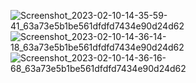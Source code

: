 ![Screenshot_2023-02-10-14-35-59-41_63a73e5b1be561dfdfd7434e90d24d62](https://user-images.githubusercontent.com/121867953/218055395-7ce9bc47-1f47-4a34-a292-8fae2f1c8c1b.jpg)
![Screenshot_2023-02-10-14-36-14-18_63a73e5b1be561dfdfd7434e90d24d62](https://user-images.githubusercontent.com/121867953/218055600-37091f84-e736-4cf9-8520-08f0b2490970.jpg)
![Screenshot_2023-02-10-14-36-16-68_63a73e5b1be561dfdfd7434e90d24d62](https://user-images.githubusercontent.com/121867953/218055734-f9e4f8ad-41eb-46f6-8473-dc8215ebc142.jpg)
